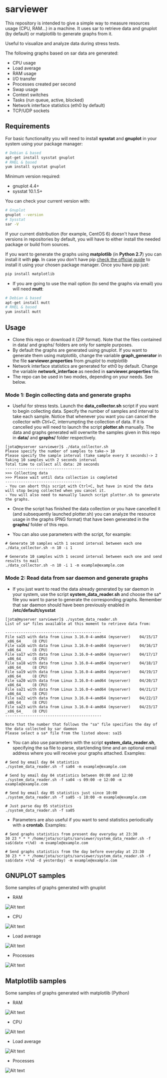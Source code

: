 # sarviewer

This repository is intended to give a simple way to measure resources usage (CPU, RAM...) in a machine. It uses sar to retrieve data and gnuplot (by default) or matplotlib to generate graphs from it.

Useful to visualize and analyze data during stress tests.

The following graphs based on sar data are generated:

* CPU usage
* Load average
* RAM usage
* I/O transfer
* Processes created per second
* Swap usage
* Context switches
* Tasks (run queue, active, blocked)
* Network interface statistics (eth0 by default)
* TCP/UDP sockets

## Requirements

For basic functionality you will need to install **sysstat** and **gnuplot** in your system using your package manager:
```bash
# Debian & based
apt-get install sysstat gnuplot
# RHEL & based
yum install sysstat gnuplot
```

Minimum version required:

* gnuplot 4.4+
* sysstat 10.1.5+

You can check your current version with:
```bash
# Gnuplot
gnuplot --version
# Sysstat
sar -V
```

If your current distribution (for example, CentOS 6) doesn't have these versions in repositories by default, you will have to either install the needed package or build from sources.
        
If you want to generate the graphs using **matplotlib** (in **Python 2.7**) you can install it with **pip**. In case you don't have pip [check the official guide](https://pip.pypa.io/en/stable/installing/#using-linux-package-managers) to install it using your chosen package manager. Once you have pip just:
```bash
pip install matplotlib
```

* If you are going to use the mail option (to send the graphs via email) you will need **mutt**:
```bash
# Debian & based
apt-get install mutt
# RHEL & based
yum install mutt
```

## Usage

* Clone this repo or download it (ZIP format). Note that the files contained in data/ and graphs/ folders are only for sample purposes.
* By default the graphs are generated using gnuplot. If you want to generate them using matplotlib, change the variable **graph_generator** in the file **sarviewer.properties** from *gnuplot* to *matplotlib*
* Network interface statistics are generated for eth0 by default. Change the variable **network_interface** as needed in **sarviewer.properties** file.
* The repo can be used in two modes, depending on your needs. See below.

### Mode 1: Begin collecting data and generate graphs

* Useful for stress tests. Launch the **data_collector.sh** script if you want to begin collecting data. Specify the number of samples and interval to take each sample. Notice that whenever you want you can cancel the collector with *Ctrl+C*, interrumpting the collection of data. If it is cancelled you will need to launch the script **plotter.sh** manually. The data and graphs generated will overwrite the samples given in this repo in **data/** and **graphs/** folder respectively.

```
[jota@myserver sarviewer]$ ./data_collector.sh 
Please specify the number of samples to take-> 10
Please specify the sample interval (take sample every X seconds)-> 2
Taking 10 samples with 2 seconds interval
Total time to collect all data: 20 seconds
----------------------------------
>>> Collecting data
>>> Please wait until data collection is completed
----------------------------------
- You can abort this script with Ctrl+C, but have in mind the data will stop being collected when you cancel it.
- You will also need to manually launch script plotter.sh to generate the graphs.
```

* Once the script has finished the data collection or you have cancelled it (and subsequently launched plotter.sh) you can analyze the resource usage in the graphs (PNG format) that have been generated in the **graphs/** folder of this repo.

* You can also use parameters with the script, for example:

```
# Generate 10 samples with 1 second interval between each one
./data_collector.sh -n 10 -i 1

# Generate 10 samples with 1 second interval between each one and send results to mail
./data_collector.sh -n 10 -i 1 -m example@example.com
```

### Mode 2: Read data from sar daemon and generate graphs

* If you just want to read the data already generated by sar daemon in your system, use the script **system_data_reader.sh** and choose the sa* file you want to parse to generate the corresponding graphs. Remember that sar daemon should have been previously enabled in **/etc/default/sysstat**

```
[jota@myserver sarviewer]$ ./system_data_reader.sh 
List of sa* files available at this moment to retrieve data from:

-------------------------------------------
File sa15 with data from Linux 3.16.0-4-amd64 (myserver) 	04/15/17 	_x86_64_	(8 CPU)
File sa16 with data from Linux 3.16.0-4-amd64 (myserver) 	04/16/17 	_x86_64_	(8 CPU)
File sa17 with data from Linux 3.16.0-4-amd64 (myserver) 	04/17/17 	_x86_64_	(8 CPU)
File sa18 with data from Linux 3.16.0-4-amd64 (myserver) 	04/18/17 	_x86_64_	(8 CPU)
File sa19 with data from Linux 3.16.0-4-amd64 (myserver) 	04/19/17 	_x86_64_	(8 CPU)
File sa20 with data from Linux 3.16.0-4-amd64 (myserver) 	04/20/17 	_x86_64_	(8 CPU)
File sa21 with data from Linux 3.16.0-4-amd64 (myserver) 	04/21/17 	_x86_64_	(8 CPU)
File sa22 with data from Linux 3.16.0-4-amd64 (myserver) 	04/22/17 	_x86_64_	(8 CPU)
File sa23 with data from Linux 3.16.0-4-amd64 (myserver) 	04/23/17 	_x86_64_	(8 CPU)
-------------------------------------------

Note that the number that follows the "sa" file specifies the day of the data collected by sar daemon
Please select a sa* file from the listed above: sa15
```

* You can also use parameters with the script **system_data_reader.sh**, specifying the sa file to parse, start/ending time and an optional email address where you will receive your graphs attached. Examples:

```
# Send by email day 04 statistics
./system_data_reader.sh -f sa04 -m example@example.com

# Send by email day 04 statistics between 09:00 and 12:00
./system_data_reader.sh -f sa04 -s 09:00 -e 12:00 -m example@example.com

# Send by email day 05 statistics just since 10:00 
./system_data_reader.sh -f sa05 -s 10:00 -m example@example.com

# Just parse day 05 statistics
./system_data_reader.sh -f sa05
```

* Parameters are also useful if you want to send statistics periodically with a **crontab**. Examples: 

```
# Send graphs statistics from present day everyday at 23:30
30 23 * * * /home/jota/scripts/sarviewer/system_data_reader.sh -f sa$(date +\%d) -m example@example.com

# Send graphs statistics from the day before everyday at 23:30
30 23 * * * /home/jota/scripts/sarviewer/system_data_reader.sh -f sa$(date +\%d -d yesterday) -m example@example.com
```

## GNUPLOT samples

Some samples of graphs generated with gnuplot

* RAM

![Alt text](https://cloud.githubusercontent.com/assets/12804701/25317096/347f1824-2872-11e7-892a-e6a5bb49558e.png "RAM usage graph")

* CPU

![Alt text](https://cloud.githubusercontent.com/assets/12804701/25317097/3571ea86-2872-11e7-8582-44d98d0d4223.png "CPU usage graph")

* Load average 

![Alt text](https://cloud.githubusercontent.com/assets/12804701/25317152/2775474c-2873-11e7-8253-350f9bc6276f.png "Load average")

* Processes

![Alt text](https://cloud.githubusercontent.com/assets/12804701/25317099/3905f282-2872-11e7-96df-ed32830be482.png "Processes created per second")

## Matplotlib samples

Some samples of graphs generated with matplotlib (Python)

* RAM

![Alt text](https://cloud.githubusercontent.com/assets/12804701/25316877/89babd1a-286e-11e7-9452-0deddc4aab49.png "RAM usage graph")

* CPU

![Alt text](https://cloud.githubusercontent.com/assets/12804701/25316873/8269f792-286e-11e7-9277-e7fe75994b83.png "CPU usage graph")

* Load average

![Alt text](https://cloud.githubusercontent.com/assets/12804701/25316874/86caae58-286e-11e7-9da4-5c073fab0878.png "Load average")

* Processes

![Alt text](https://cloud.githubusercontent.com/assets/12804701/25316876/884427fa-286e-11e7-813a-882947e5f3c2.png "Processes created per second")
